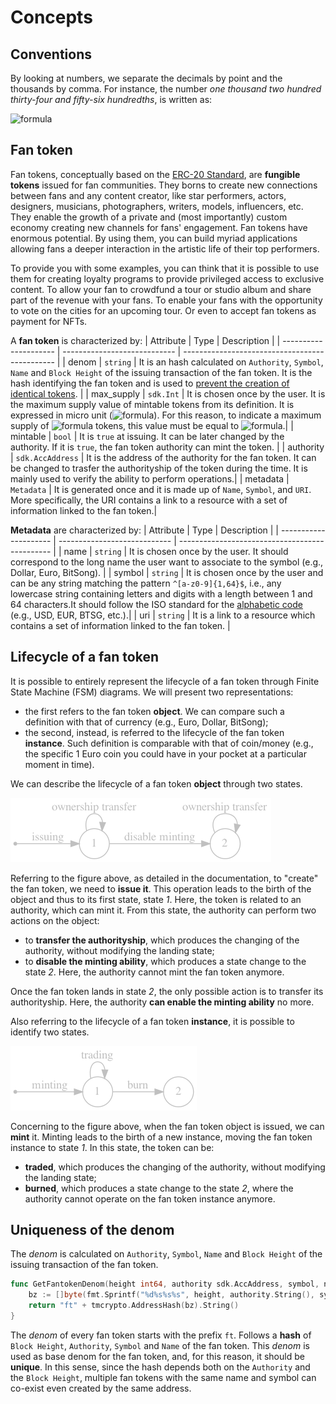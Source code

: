 <!--
order: 1
-->

# Concepts

## Conventions

By looking at numbers, we separate the decimals by point and the thousands by comma. For instance, the number _one thousand two hundred thirty-four and fifty-six hundredths_, is written as:

![formula](https://render.githubusercontent.com/render/math?math=\color{gray}1,234.56)

## Fan token

Fan tokens, conceptually based on the [ERC-20 Standard](https://ethereum.org/it/developers/docs/standards/tokens/erc-20), are **fungible tokens** issued for fan communities. They borns to create new connections between fans and any content creator, like star performers, actors, designers, musicians, photographers, writers, models, influencers, etc.
They enable the growth of a private and (most importantly) custom economy creating new channels for fans' engagement.
Fan tokens have enormous potential. By using them, you can build myriad applications allowing fans a deeper interaction in the artistic life of their top performers.

To provide you with some examples, you can think that it is possible to use them for creating loyalty programs to provide privileged access to exclusive content. To allow your fan to crowdfund a tour or studio album and share part of the revenue with your fans. To enable your fans with the opportunity to vote on the cities for an upcoming tour. Or even to accept fan tokens as payment for NFTs.

A **fan token** is characterized by:
| Attribute | Type | Description |
| --------------------- | ---------------------------- | ---------------------------------------------- |
| denom | `string` | It is an hash calculated on `Authority`, `Symbol`, `Name` and `Block Height` of the issuing transaction of the fan token. It is the hash identifying the fan token and is used to [prevent the creation of identical tokens](#Uniqueness-of-the-denom). |
| max_supply | `sdk.Int` | It is chosen once by the user. It is the maximum supply value of mintable tokens from its definition. It is expressed in micro unit (![formula](https://render.githubusercontent.com/render/math?math=\color{gray}\mu=10^{-6})). For this reason, to indicate a maximum supply of ![formula](https://render.githubusercontent.com/render/math?math=\color{gray}456) tokens, this value must be equal to ![formula](https://render.githubusercontent.com/render/math?math=\color{gray}456\cdot10^{6}=456,000,000).|
| mintable | `bool` | It is `true` at issuing. It can be later changed by the authority. If it is `true`, the fan token authority can mint the token. |
| authority | `sdk.AccAddress` | It is the address of the authority for the fan token. It can be changed to trasfer the authorityship of the token during the time. It is mainly used to verify the ability to perform operations.|
| metadata | `Metadata` | It is generated once and it is made up of `Name`, `Symbol`, and `URI`. More specifically, the URI contains a link to a resource with a set of information linked to the fan token.|

**Metadata** are characterized by:
| Attribute | Type | Description |
| --------------------- | ---------------------------- | ---------------------------------------------- |
| name | `string` | It is chosen once by the user. It should correspond to the long name the user want to associate to the symbol (e.g., Dollar, Euro, BitSong). |
| symbol | `string` | It is chosen once by the user and can be any string matching the pattern `^[a-z0-9]{1,64}$`, i.e., any lowercase string containing letters and digits with a length between 1 and 64 characters.It should follow the ISO standard for the [alphabetic code](https://www.iso.org/iso-4217-currency-codes.html) (e.g., USD, EUR, BTSG, etc.).|
| uri | `string` |  It is a link to a resource which contains a set of information linked to the fan token. |


## Lifecycle of a fan token

It is possible to entirely represent the lifecycle of a fan token through Finite State Machine (FSM) diagrams. We will present two representations:

- the first refers to the fan token **object**. We can compare such a definition with that of currency (e.g., Euro, Dollar, BitSong);
- the second, instead, is referred to the lifecycle of the fan token **instance**. Such definition is comparable with that of coin/money (e.g., the specific 1 Euro coin you could have in your pocket at a particular moment in time).

We can describe the lifecycle of a fan token **object** through two states.

![Fantoken object lifecycle](img/fantoken_object_lifecycle.png "Fantoken object lifecycle")

Referring to the figure above, as detailed in the documentation, to "create" the fan token, we need to **issue it**. This operation leads to the birth of the object and thus to its first state, state _1_. Here, the token is related to an authority, which can mint it. From this state, the authority can perform two actions on the object:

- to **transfer the authorityship**, which produces the changing of the authority, without modifying the landing state;
- to **disable the minting ability**, which produces a state change to the state _2_. Here, the authority cannot mint the fan token anymore.

Once the fan token lands in state _2_, the only possible action is to transfer its authorityship. Here, the authority **can enable the minting ability** no more.

Also referring to the lifecycle of a fan token **instance**, it is possible to identify two states.

![Fantoken instance lifecycle](img/fantoken_instance_lifecycle.png "Fantoken instance lifecycle")

Concerning to the figure above, when the fan token object is issued, we can **mint** it. Minting leads to the birth of a new instance, moving the fan token instance to state _1_. In this state, the token can be:

- **traded**, which produces the changing of the authority, without modifying the landing state;
- **burned**, which produces a state change to the state _2_, where the authority cannot operate on the fan token instance anymore.

## Uniqueness of the denom

The _denom_ is calculated on `Authority`, `Symbol`, `Name` and `Block Height` of the issuing transaction of the fan token. 

```go
func GetFantokenDenom(height int64, authority sdk.AccAddress, symbol, name string) string {
	bz := []byte(fmt.Sprintf("%d%s%s%s", height, authority.String(), symbol, name))
	return "ft" + tmcrypto.AddressHash(bz).String()
}
```

The _denom_ of every fan token starts with the prefix `ft`. Follows a **hash** of `Block Height`, `Authority`, `Symbol` and `Name` of the fan token. This _denom_ is used as base denom for the fan token, and, for this reason, it should be **unique**. In this sense, since the hash depends both on the `Authority` and the `Block Height`, multiple fan tokens with the same name and symbol can co-exist even created by the same address.
